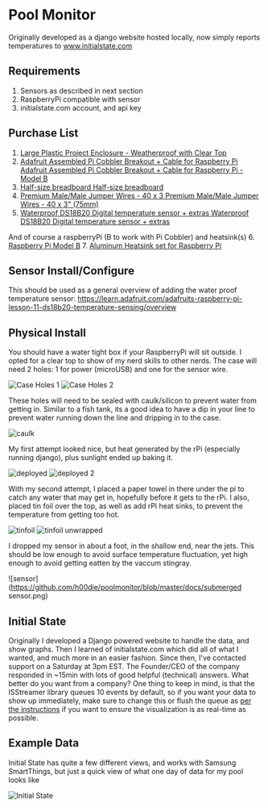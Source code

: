 # Pool Monitor
Originally developed as a django website hosted locally, now simply reports temperatures to www.initialstate.com

## Requirements
1. Sensors as described in next section
2. RaspberryPi compatible with sensor
3. initialstate.com account, and api key

## Purchase List
1. [Large Plastic Project Enclosure - Weatherproof with Clear Top](https://www.adafruit.com/products/905)
2. [Adafruit Assembled Pi Cobbler Breakout + Cable for Raspberry Pi Adafruit Assembled Pi Cobbler Breakout + Cable for Raspberry Pi - Model B](https://www.adafruit.com/products/905)
3. [Half-size breadboard Half-size breadboard](https://www.adafruit.com/products/64)
4. [Premium Male/Male Jumper Wires - 40 x 3 Premium Male/Male Jumper Wires - 40 x 3" (75mm)](https://www.adafruit.com/products/759)
5. [Waterproof DS18B20 Digital temperature sensor + extras Waterproof DS18B20 Digital temperature sensor + extras](https://www.adafruit.com/products/381)

And of course a raspberryPi (B to work with Pi Cobbler) and heatsink(s)
6. [Raspberry Pi Model B](https://www.adafruit.com/products/998)
7. [Aluminum Heatsink set for Raspberry Pi](http://www.amazon.com/Aluminum-Heatsink-set-Raspberry-Pi/dp/B00A88DVTG)

## Sensor Install/Configure
This should be used as a general overview of adding the water proof temperature sensor: https://learn.adafruit.com/adafruits-raspberry-pi-lesson-11-ds18b20-temperature-sensing/overview

## Physical Install
You should have a water tight box if your RaspberryPi will sit outside.  I opted for a clear top to show of my nerd skills to other nerds.
The case will need 2 holes: 1 for power (microUSB) and one for the sensor wire.

![Case Holes 1](https://github.com/h00die/poolmonitor/blob/master/docs/drill%20case.png)
![Case Holes 2](https://github.com/h00die/poolmonitor/blob/master/docs/drill%20case2.png)

These holes will need to be sealed with caulk/silicon to prevent water from getting in.  Similar to a fish tank, its a good idea to have a dip in your line to prevent water running down the line and dripping in to the case.

![caulk](https://github.com/h00die/poolmonitor/blob/master/docs/sealed%20and%20drip%20line.png)

My first attempt looked nice, but heat generated by the rPi (especially running django), plus sunlight ended up baking it.

![deployed](https://github.com/h00die/poolmonitor/blob/master/docs/raspberrypi.png)
![deployed 2](https://github.com/h00die/poolmonitor/blob/master/docs/raspberrypi2.png)

With my second attempt, I placed a paper towel in there under the pi to catch any water that may get in, hopefully before it gets to the rPi.
I also, placed tin foil over the top, as well as add rPi heat sinks, to prevent the temperature from getting too hot.

![tinfoil](https://github.com/h00die/poolmonitor/blob/master/docs/tinfoil.png)
![tinfoil unwrapped](https://github.com/h00die/poolmonitor/blob/master/docs/tinfoil%20unwrapped.png)

I dropped my sensor in about a foot, in the shallow end, near the jets.  This should be low enough to avoid surface temperature fluctuation, yet high enough to avoid getting eatten by the vaccum stingray.

![sensor](https://github.com/h00die/poolmonitor/blob/master/docs/submerged sensor.png)

## Initial State
Originally I developed a Django powered website to handle the data, and show graphs.  Then I learned of initialstate.com which did all of what I wanted, and much more in an easier fashion.
Since then, I've contacted support on a Saturday at 3pm EST.  The Founder/CEO of the company responded in ~15min with lots of good helpful (technical) answers.  What better do you want from a company?
One thing to keep in mind, is that the ISStreamer library queues 10 events by default, so if you want your data to show up immediately, make sure to change this or flush the queue as [per the instructions](https://github.com/InitialState/python_appender#advanced-use) if you want to ensure the visualization is as real-time as possible.

## Example Data
Initial State has quite a few different views, and works with Samsung SmartThings, but just a quick view of what one day of data for my pool looks like

![Initial State](https://github.com/h00die/poolmonitor/blob/master/docs/initialstate.png)